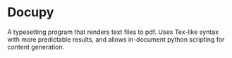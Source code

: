 # Docupy

A typesetting program that renders text files to pdf. Uses Tex-like syntax with more predictable results, and allows in-document python scripting for content generation.
